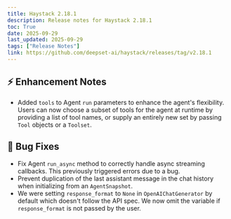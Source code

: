 ```yaml
---
title: Haystack 2.18.1
description: Release notes for Haystack 2.18.1
toc: True
date: 2025-09-29
last_updated: 2025-09-29
tags: ["Release Notes"]
link: https://github.com/deepset-ai/haystack/releases/tag/v2.18.1
---
```


## ⚡️ Enhancement Notes

-   Added `tools` to Agent `run` parameters to enhance the agent's flexibility. Users can now choose a subset of tools for the agent at runtime by providing a list of tool names, or supply an entirely new set by passing `Tool` objects or a `Toolset`.

## 🐛 Bug Fixes

-   Fix Agent `run_async` method to correctly handle async streaming callbacks. This previously triggered errors due to a bug.
-   Prevent duplication of the last assistant message in the chat history when initializing from an `AgentSnapshot`.
-   We were setting `response_format` to `None` in `OpenAIChatGenerator` by default which doesn't follow the API spec. We now omit the variable if `response_format` is not passed by the user.
